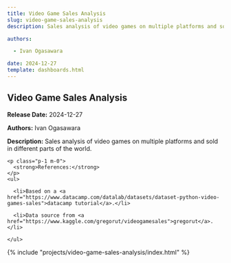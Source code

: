 ```yaml
---
title: Video Game Sales Analysis
slug: video-game-sales-analysis
description: Sales analysis of video games on multiple platforms and sold in different parts of the world.

authors:

  - Ivan Ogasawara

date: 2024-12-27
template: dashboards.html
---
```


## Video Game Sales Analysis

<section id="info" class="bg-light py-2 my-2 rounded">
  <div class="container m-2">
    <p class="p-1 m-0"><strong>Release Date:</strong> 2024-12-27</p>
    <p class="p-1 m-0"><strong>Authors:</strong> Ivan Ogasawara</p>
    <p class="p-1 m-0"><strong>Description:</strong> Sales analysis of video games on multiple platforms and sold in different parts of the world.
</p>
    
    <p class="p-1 m-0">
      <strong>References:</strong>
    </p>
    <ul>
    
      <li>Based on a <a href="https://www.datacamp.com/datalab/datasets/dataset-python-video-games-sales">datacamp tutorial</a>.</li>
    
      <li>Data source from <a href="https://www.kaggle.com/gregorut/videogamesales">gregorut</a>.</li>
    
    </ul>
    
  </div>
</section>

{% include "projects/video-game-sales-analysis/index.html" %}